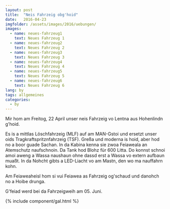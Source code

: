 ```yaml
---
layout: post
title:  "Neis Fahrzeig obg'hoid"
date:   2016-04-23
imgfolder: /assets/images/2016/uebungen/
images:
  - name: neues-fahrzeug1
    text: Neues Fahrzeug 1
  - name: neues-fahrzeug2
    text: Neues Fahrzeug 2
  - name: neues-fahrzeug3
    text: Neues Fahrzeug 3
  - name: neues-fahrzeug4
    text: Neues Fahrzeug 4
  - name: neues-fahrzeug5
    text: Neues Fahrzeug 5
  - name: neues-fahrzeug6
    text: Neues Fahrzeug 6
lang: by
tags: allgemeines
categories:
  - by
---
```


Mir hom am Freitog, 22 April unser neis Fahrzeig vo Lentna aus Hohenlindn g'hoid.

Es is a mittlas Löschfahrzeig (MLF) auf am MAN-Gstoi und ersetzt unser oids Tragkraftspritznfahrzeig (TSF). Greßa und moderna is hoid, aber hod no a boor guade Sachan. In da Kabina kenna sie zwoa Feiaweala an Atemschutz naufschnoin. Da Tank hod Blohz für 600 Litta. Do konnst schnoi amoi aweng a Wassa naushaun ohne dassd erst a Wassa vo extern aufbaun muaßt. In da Nohcht gibts a LED-Liacht vo am Mastn, den wo ma nauffahrn kohn.

Am Feiaweaheisl hom si vui Feiawea as Fahrzeig og'schaud und danohch no a Hoibe drunga.

G'feiad werd bei da Fahrzeigweih am 05. Juni.

{% include component/gal.html %}

